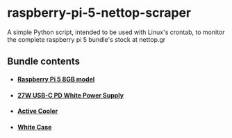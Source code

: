 # raspberry-pi-5-nettop-scraper
A simple Python script, intended to be used with Linux's crontab, to monitor the complete raspberry pi 5 bundle's stock at nettop.gr

## Bundle contents
- #### [Raspberry Pi 5 8GB model](https://nettop.gr/index.php/en/raspberry-pi-en//kits-and-boards/raspberry-pi-5-8gb.html)
- #### [27W USB-C PD White Power Supply](https://nettop.gr/index.php/en/raspberry-pi-en//accsssories/power-supplies/27w-usb-c-pd-power-supply.html)
- #### [Active Cooler](https://nettop.gr/index.php/en/raspberry-pi-en//aksesouar/cooling/raspberry-pi-active-cooler.html)
- #### [White Case](https://nettop.gr/index.php/en/raspberry-pi-en//cases/raspberry-pi-5-case.html)
